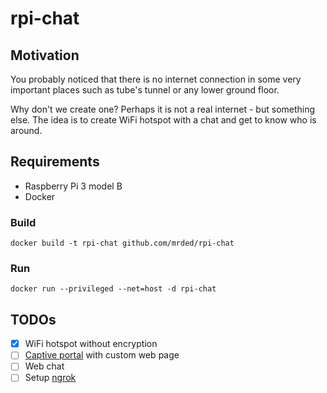 # rpi-chat

## Motivation
You probably noticed that there is no internet connection in some very important places such as tube's tunnel or any lower ground floor.

Why don't we create one? Perhaps it is not a real internet - but something else. The idea is to create WiFi hotspot with a chat and get to know who is around.

## Requirements
- Raspberry Pi 3 model B
- Docker

### Build 

`docker build -t rpi-chat github.com/mrded/rpi-chat`

### Run

`docker run --privileged --net=host -d rpi-chat`

## TODOs
- [X] WiFi hotspot without encryption
- [ ] [Captive portal](https://en.wikipedia.org/wiki/Captive_portal) with custom web page
- [ ] Web chat
- [ ] Setup [ngrok](https://ngrok.com/)
